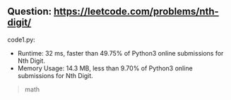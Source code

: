 ## Question: https://leetcode.com/problems/nth-digit/

code1.py:
* Runtime: 32 ms, faster than 49.75% of Python3 online submissions for Nth Digit.
* Memory Usage: 14.3 MB, less than 9.70% of Python3 online submissions for Nth Digit.
> math